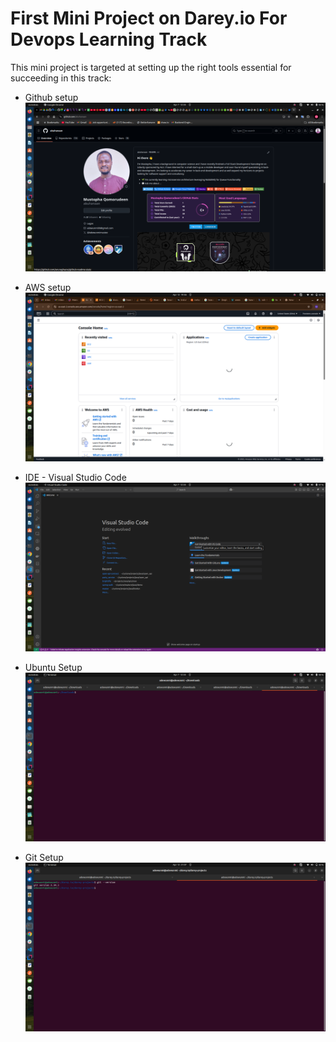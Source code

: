 # First Mini Project on Darey.io For Devops Learning Track

This mini project is targeted at setting up the right tools essential for succeeding in this track:

- Github setup
  ![Github](images/github.png)

- AWS setup
  ![AWS](images/aws.png)

- IDE - Visual Studio Code
  ![VCS](images/VSC.png)

- Ubuntu Setup
  ![Ubuntu](images/ubuntu-terminal.png)

- Git Setup
![Ubuntu](images/git.png)
